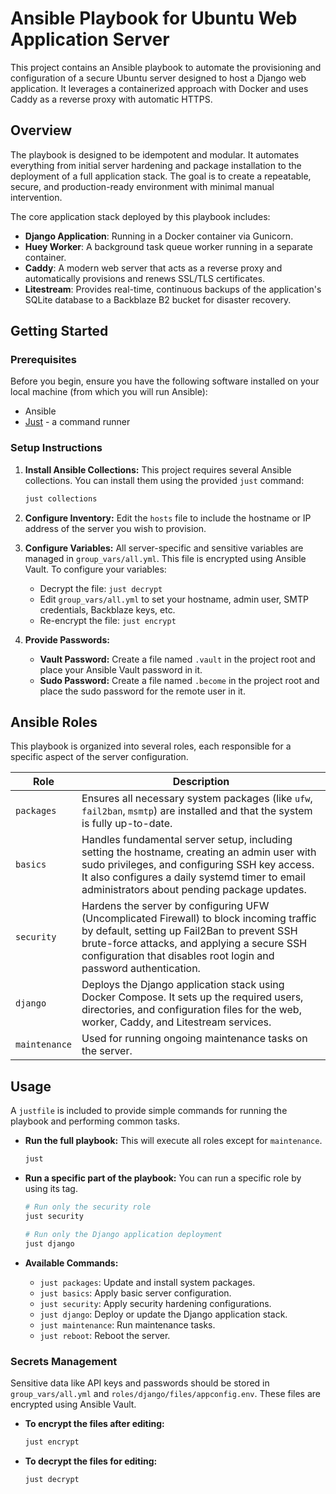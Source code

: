 # Ansible Playbook for Ubuntu Web Application Server

This project contains an Ansible playbook to automate the provisioning and configuration of a secure Ubuntu server designed to host a Django web application. It leverages a containerized approach with Docker and uses Caddy as a reverse proxy with automatic HTTPS.

## Overview

The playbook is designed to be idempotent and modular. It automates everything from initial server hardening and package installation to the deployment of a full application stack. The goal is to create a repeatable, secure, and production-ready environment with minimal manual intervention.

The core application stack deployed by this playbook includes:

- **Django Application**: Running in a Docker container via Gunicorn.
- **Huey Worker**: A background task queue worker running in a separate container.
- **Caddy**: A modern web server that acts as a reverse proxy and automatically provisions and renews SSL/TLS certificates.
- **Litestream**: Provides real-time, continuous backups of the application's SQLite database to a Backblaze B2 bucket for disaster recovery.

## Getting Started

### Prerequisites

Before you begin, ensure you have the following software installed on your local machine (from which you will run Ansible):

- Ansible
- [Just](https://github.com/casey/just) - a command runner

### Setup Instructions

1.  **Install Ansible Collections:**
    This project requires several Ansible collections. You can install them using the provided `just` command:

    ```sh
    just collections
    ```

2.  **Configure Inventory:**
    Edit the `hosts` file to include the hostname or IP address of the server you wish to provision.

3.  **Configure Variables:**
    All server-specific and sensitive variables are managed in `group_vars/all.yml`. This file is encrypted using Ansible Vault. To configure your variables:

    - Decrypt the file: `just decrypt`
    - Edit `group_vars/all.yml` to set your hostname, admin user, SMTP credentials, Backblaze keys, etc.
    - Re-encrypt the file: `just encrypt`

4.  **Provide Passwords:**
    - **Vault Password:** Create a file named `.vault` in the project root and place your Ansible Vault password in it.
    - **Sudo Password:** Create a file named `.become` in the project root and place the sudo password for the remote user in it.

## Ansible Roles

This playbook is organized into several roles, each responsible for a specific aspect of the server configuration.

| Role          | Description                                                                                                                                                                                                                                                |
| ------------- | ---------------------------------------------------------------------------------------------------------------------------------------------------------------------------------------------------------------------------------------------------------- |
| `packages`    | Ensures all necessary system packages (like `ufw`, `fail2ban`, `msmtp`) are installed and that the system is fully up-to-date.                                                                                                                             |
| `basics`      | Handles fundamental server setup, including setting the hostname, creating an admin user with sudo privileges, and configuring SSH key access. It also configures a daily systemd timer to email administrators about pending package updates.             |
| `security`    | Hardens the server by configuring UFW (Uncomplicated Firewall) to block incoming traffic by default, setting up Fail2Ban to prevent SSH brute-force attacks, and applying a secure SSH configuration that disables root login and password authentication. |
| `django`      | Deploys the Django application stack using Docker Compose. It sets up the required users, directories, and configuration files for the web, worker, Caddy, and Litestream services.                                                                        |
| `maintenance` | Used for running ongoing maintenance tasks on the server.                                                                                                                                                                                                  |

## Usage

A `justfile` is included to provide simple commands for running the playbook and performing common tasks.

- **Run the full playbook:**
  This will execute all roles except for `maintenance`.

  ```sh
  just
  ```

- **Run a specific part of the playbook:**
  You can run a specific role by using its tag.

  ```sh
  # Run only the security role
  just security

  # Run only the Django application deployment
  just django
  ```

- **Available Commands:**
  - `just packages`: Update and install system packages.
  - `just basics`: Apply basic server configuration.
  - `just security`: Apply security hardening configurations.
  - `just django`: Deploy or update the Django application stack.
  - `just maintenance`: Run maintenance tasks.
  - `just reboot`: Reboot the server.

### Secrets Management

Sensitive data like API keys and passwords should be stored in `group_vars/all.yml` and `roles/django/files/appconfig.env`. These files are encrypted using Ansible Vault.

- **To encrypt the files after editing:**

  ```sh
  just encrypt
  ```

- **To decrypt the files for editing:**
  ```sh
  just decrypt
  ```
